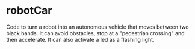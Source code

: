 # robotCar
Code to turn a robot into an autonomous vehicle that moves between two black bands.
It can avoid obstacles, stop at a "pedestrian crossing" and then accelerate. It can also activate a led as a flashing light.
